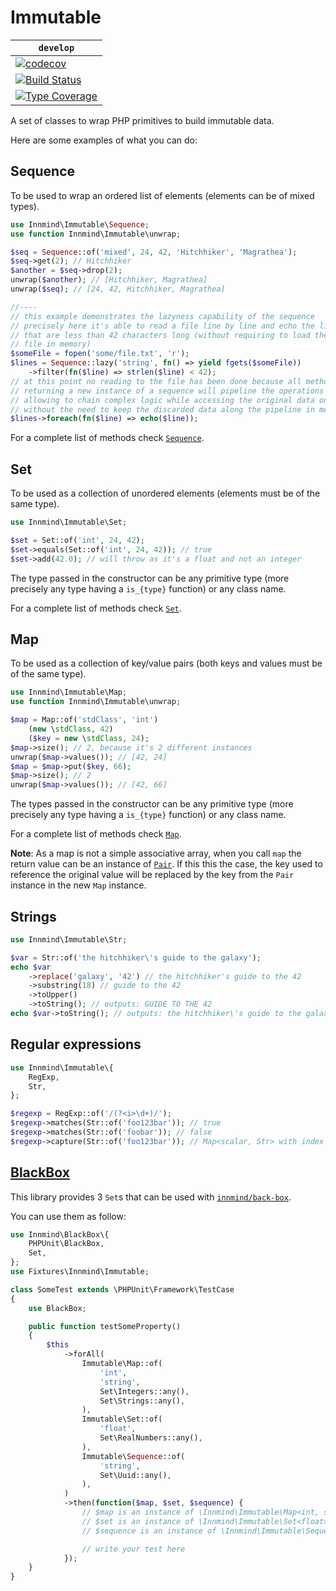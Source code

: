 # Immutable

|  `develop` |
|------------|
| [![codecov](https://codecov.io/gh/Innmind/Immutable/branch/develop/graph/badge.svg)](https://codecov.io/gh/Innmind/Immutable) |
| [![Build Status](https://github.com/Innmind/Immutable/workflows/CI/badge.svg)](https://github.com/Innmind/Immutable/actions?query=workflow%3ACI) |
| [![Type Coverage](https://shepherd.dev/github/Innmind/Immutable/coverage.svg)](https://shepherd.dev/github/Innmind/Immutable) |

A set of classes to wrap PHP primitives to build immutable data.

Here are some examples of what you can do:

## Sequence

To be used to wrap an ordered list of elements (elements can be of mixed types).

```php
use Innmind\Immutable\Sequence;
use function Innmind\Immutable\unwrap;

$seq = Sequence::of('mixed', 24, 42, 'Hitchhiker', 'Magrathea');
$seq->get(2); // Hitchhiker
$another = $seq->drop(2);
unwrap($another); // [Hitchhiker, Magrathea]
unwrap($seq); // [24, 42, Hitchhiker, Magrathea]

//----
// this example demonstrates the lazyness capability of the sequence
// precisely here it's able to read a file line by line and echo the lines
// that are less than 42 characters long (without requiring to load the whole
// file in memory)
$someFile = fopen('some/file.txt', 'r');
$lines = Sequence::lazy('string', fn() => yield fgets($someFile))
    ->filter(fn($line) => strlen($line) < 42);
// at this point no reading to the file has been done because all methods
// returning a new instance of a sequence will pipeline the operations to do,
// allowing to chain complex logic while accessing the original data once and
// without the need to keep the discarded data along the pipeline in memory
$lines->foreach(fn($line) => echo($line));
```

For a complete list of methods check [`Sequence`](src/Sequence.php).

## Set

To be used as a collection of unordered elements (elements must be of the same type).

```php
use Innmind\Immutable\Set;

$set = Set::of('int', 24, 42);
$set->equals(Set::of('int', 24, 42)); // true
$set->add(42.0); // will throw as it's a float and not an integer
```

The type passed in the constructor can be any primitive type (more precisely any type having a `is_{type}` function) or any class name.

For a complete list of methods check [`Set`](src/Set.php).

## Map

To be used as a collection of key/value pairs (both keys and values must be of the same type).

```php
use Innmind\Immutable\Map;
use function Innmind\Immutable\unwrap;

$map = Map::of('stdClass', 'int')
    (new \stdClass, 42)
    ($key = new \stdClass, 24);
$map->size(); // 2, because it's 2 different instances
unwrap($map->values()); // [42, 24]
$map = $map->put($key, 66);
$map->size(); // 2
unwrap($map->values()); // [42, 66]
```

The types passed in the constructor can be any primitive type (more precisely any type having a `is_{type}` function) or any class name.

For a complete list of methods check [`Map`](src/Map.php).

**Note**: As a map is not a simple associative array, when you call `map` the return value can be an instance of [`Pair`](src/Pair.php). If this this the case, the key used to reference the original value will be replaced by the key from the `Pair` instance in the new `Map` instance.

## Strings

```php
use Innmind\Immutable\Str;

$var = Str::of('the hitchhiker\'s guide to the galaxy');
echo $var
    ->replace('galaxy', '42') // the hitchhiker's guide to the 42
    ->substring(18) // guide to the 42
    ->toUpper()
    ->toString(); // outputs: GUIDE TO THE 42
echo $var->toString(); // outputs: the hitchhiker\'s guide to the galaxy
```

## Regular expressions

```php
use Innmind\Immutable\{
    RegExp,
    Str,
};

$regexp = RegExp::of('/(?<i>\d+)/');
$regexp->matches(Str::of('foo123bar')); // true
$regexp->matches(Str::of('foobar')); // false
$regexp->capture(Str::of('foo123bar')); // Map<scalar, Str> with index `i` set to Str::of('123')
```

## [BlackBox](https://github.com/innmind/blackbox/)

This library provides 3 `Set`s that can be used with [`innmind/back-box`](https://packagist.org/packages/innmind/black-box).

You can use them as follow:

```php
use Innmind\BlackBox\{
    PHPUnit\BlackBox,
    Set,
};
use Fixtures\Innmind\Immutable;

class SomeTest extends \PHPUnit\Framework\TestCase
{
    use BlackBox;

    public function testSomeProperty()
    {
        $this
            ->forAll(
                Immutable\Map::of(
                    'int',
                    'string',
                    Set\Integers::any(),
                    Set\Strings::any(),
                ),
                Immutable\Set::of(
                    'float',
                    Set\RealNumbers::any(),
                ),
                Immutable\Sequence::of(
                    'string',
                    Set\Uuid::any(),
                ),
            )
            ->then(function($map, $set, $sequence) {
                // $map is an instance of \Innmind\Immutable\Map<int, string>
                // $set is an instance of \Innmind\Immutable\Set<float>
                // $sequence is an instance of \Innmind\Immutable\Sequence<string>

                // write your test here
            });
    }
}
```
